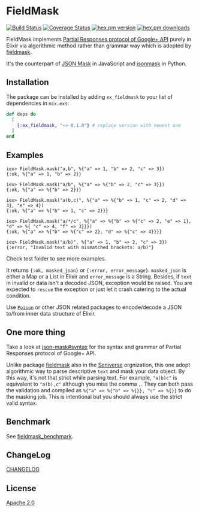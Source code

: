# FieldMask

[![Build Status](https://travis-ci.org/seniverse/ex_fieldmask.svg?branch=master)](https://travis-ci.org/seniverse/ex_fieldmask)
[![Coverage Status](https://coveralls.io/repos/github/seniverse/ex_fieldmask/badge.svg?branch=master)](https://coveralls.io/github/seniverse/ex_fieldmask?branch=master)
[![hex.pm version](https://img.shields.io/hexpm/v/ex_fieldmask.svg)](https://hex.pm/packages/ex_fieldmask)
[![hex.pm downloads](https://img.shields.io/hexpm/dt/ex_fieldmask.svg)](https://hex.pm/packages/ex_fieldmask)

FieldMask implements [Partial Responses protocol of Google+ API](https://developers.google.com/+/web/api/rest/#partial-responses) purely in Elixir via algorithmic method rather than grammar way which is adopted by [fieldmask](https://github.com/seniverse/fieldmask).

It's the counterpart of [JSON Mask](https://github.com/nemtsov/json-mask) in JavaScript and [jsonmask](https://github.com/zapier/jsonmask) in Python.

## Installation

The package can be installed by adding `ex_fieldmask` to your list of dependencies in `mix.exs`:

```elixir
def deps do
  [
    {:ex_fieldmask, "~> 0.1.0"} # replace version with newest one
  ]
end
```

## Examples

```shell
iex> FieldMask.mask("a,b", %{"a" => 1, "b" => 2, "c" => 3})
{:ok, %{"a" => 1, "b" => 2}}

iex> FieldMask.mask("a/b", %{"a" => %{"b" => 2, "c" => 3}})
{:ok, %{"a" => %{"b" => 2}}}

iex> FieldMask.mask("a(b,c)", %{"a" => %{"b" => 1, "c" => 2, "d" => 3}, "e" => 4})
{:ok, %{"a" => %{"b" => 1, "c" => 2}}}

iex> FieldMask.mask("a/*/c", %{"a" => %{"b" => %{"c" => 2, "e" => 1}, "d" => %{ "c" => 4, "f" => 3}}})
{:ok, %{"a" => %{"b" => %{"c" => 2}, "d" => %{"c" => 4}}}}

iex> FieldMask.mask("a/b)", %{"a" => 1, "b" => 2, "c" => 3})
{:error, "Invalid text with mismatched brackets: a/b)"}
```

Check test folder to see more examples.

It returns `{:ok, masked_json}` or `{:error, error_message}`. `masked_json` is either a Map or a List in Elixir and `error_message` is a String. Besides, if `text` in invalid or data isn't a decoded JSON, exception would be raised. You are expected to `rescue` the exception or just let it crash catering to the actual condition.

Use [`Poison`](https://github.com/devinus/poison) or other JSON related packages to encode/decode a JSON to/from inner data structure of Elixir.

## One more thing

Take a look at [json-mask#syntax](https://github.com/nemtsov/json-mask#syntax) for the syntax and grammar of Partial Responses protocol of Google+ API.

Unlike package [fieldmask](https://github.com/seniverse/fieldmask) also in the [Seniverse](https://github.com/seniverse) orgnization, this one adopt algorithmic way to parse descriptive `text` and mask your data object. By this way, it's not that strict while parsing text. For example, `"a(b)c"` is equivalent to `"a(b),c"` although you miss the comma `,`. They can both pass the validation and compiled as `%{"a" => %{"b" => %{}}, "c" => %{}}` to do the masking job. This is intentional but you should always use the strict valid syntax.

## Benchmark

See [fieldmask_benchmark](https://github.com/seniverse/fieldmask_benchmark).

## ChangeLog

[CHANGELOG](https://github.com/seniverse/ex_fieldmask/blob/master/CHANGELOG.md)

## License

[Apache 2.0](https://github.com/seniverse/ex_fieldmask/blob/master/LICENSE)

